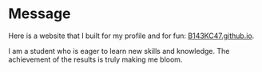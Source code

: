 # **Message** 
 
Here is a website that I built for my profile and for fun: [B143KC47.github.io](https://B143KC47.github.io).  
  
I am a student who is eager to learn new skills and knowledge. The achievement of the results is truly making me bloom.
